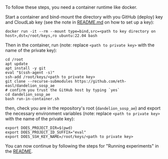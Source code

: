 To follow these steps, you need a container runtime like docker.

Start a container and bind-mount the directory with you GitHub (deploy) key and CloudLab key (see the note in [README.md](README.md) on how to set up a key):

```
docker run -it --rm --mount type=bind,src=<path to key directory on host>,dst=/root/keys,ro ubuntu:22.04 bash
```

Then in the container, run (note: replace `<path to private key>` with the name of the private key):

```
cd /root
apt update
apt install -y git
eval "$(ssh-agent -s)"
ssh-add /root/keys/<path to private key>
git clone --recurse-submodules https://github.com/eth-easl/dandelion_sosp_ae
# confirm you trust the GitHub host by typing `yes`
cd dandelion_sosp_ae
bash run-in-container.sh
```

then, check you are in the repository's root (`dandelion_sosp_ae`) and export the necessary environment variables (note: replace `<path to private key>` with the name of the private key):

```
export DOES_PROJECT_DIR=$(pwd)
export DOES_PROJECT_ID_SUFFIX="eval"
export DOES_SSH_KEY_NAME=/root/keys/<path to private key>
```

You can now continue by following the steps for "Running experiments" in the [README](README.md).

